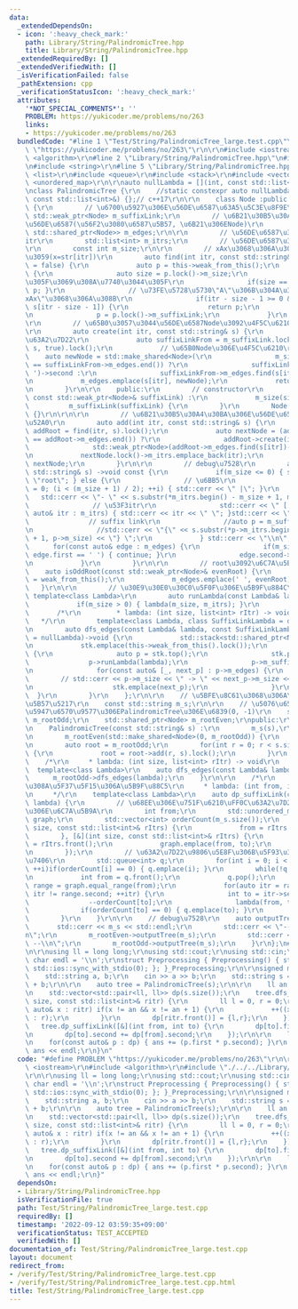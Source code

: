 ```yaml
---
data:
  _extendedDependsOn:
  - icon: ':heavy_check_mark:'
    path: Library/String/PalindromicTree.hpp
    title: Library/String/PalindromicTree.hpp
  _extendedRequiredBy: []
  _extendedVerifiedWith: []
  _isVerificationFailed: false
  _pathExtension: cpp
  _verificationStatusIcon: ':heavy_check_mark:'
  attributes:
    '*NOT_SPECIAL_COMMENTS*': ''
    PROBLEM: https://yukicoder.me/problems/no/263
    links:
    - https://yukicoder.me/problems/no/263
  bundledCode: "#line 1 \"Test/String/PalindromicTree_large.test.cpp\"\n#define PROBLEM\
    \ \"https://yukicoder.me/problems/no/263\"\r\n\r\n#include <iostream>\r\n#include\
    \ <algorithm>\r\n#line 2 \"Library/String/PalindromicTree.hpp\"\n#include <memory>\r\
    \n#include <string>\r\n#line 5 \"Library/String/PalindromicTree.hpp\"\n#include\
    \ <list>\r\n#include <queue>\r\n#include <stack>\r\n#include <vector>\r\n#include\
    \ <unordered_map>\r\n\r\nauto nullLambda = [](int, const std::list<int>&) {};\r\
    \nclass PalindromicTree {\r\n    //static constexpr auto nullLambda = [](int,\
    \ const std::list<int>&) {};// c++17\r\n\r\n    class Node :public std::enable_shared_from_this<Node>\
    \ {\r\n        // \u6700\u5927\u306E\u56DE\u6587\u63A5\u5C3E\u8F9E\r\n       \
    \ std::weak_ptr<Node> m_suffixLink;\r\n        // \u6B21\u30B5\u30A4\u30BA\u306E\
    \u56DE\u6587(\u56F2\u3080\u6587\u5B57, \u6B21\u306ENode)\r\n        std::unordered_map<char,\
    \ std::shared_ptr<Node>> m_edges;\r\n\r\n        // \u56DE\u6587\u306E\u53F3\u7AEF\
    itr\r\n        std::list<int> m_itrs;\r\n        // \u56DE\u6587\u30B5\u30A4\u30BA\
    \r\n        const int m_size;\r\n\r\n        // xAx\u3068\u306A\u308BA\u3092\u63A2\
    \u3059(x=str[itr])\r\n        auto find(int itr, const std::string& s, bool flg\
    \ = false) {\r\n            auto p = this->weak_from_this();\r\n            while(true)\
    \ {\r\n                auto size = p.lock()->m_size;\r\n                // root\u306B\
    \u305F\u3069\u308A\u7740\u3044\u305F\r\n                if(size == -1) { return\
    \ p; }\r\n                // \u73FE\u5728\u5730\"A\"\u306B\u304A\u3044\u3066\"\
    xAx\"\u3068\u306A\u308B\r\n                if(itr - size - 1 >= 0 && s[itr] ==\
    \ s[itr - size - 1]) {\r\n                    return p;\r\n                }\r\
    \n                p = p.lock()->m_suffixLink;\r\n            }\r\n        }\r\n\
    \r\n        // \u65B0\u3057\u3044\u56DE\u6587Node\u3092\u4F5C\u6210\u3059\u308B\
    \r\n        auto create(int itr, const std::string& s) {\r\n            // suffixLink\u306E\
    \u63A2\u7D22\r\n            auto suffixLinkFrom = m_suffixLink.lock()/*->m_suffixLink.lock()*/->find(itr,\
    \ s, true).lock();\r\n            // \u65B0Node\u306E\u4F5C\u6210\r\n        \
    \    auto newNode = std::make_shared<Node>(\r\n                m_size + 2, (suffixLinkFrom->m_edges.find(s[itr])\
    \ == suffixLinkFrom->m_edges.end()) ?\r\n                suffixLinkFrom->m_edges.find('\
    \ ')->second :\r\n                suffixLinkFrom->m_edges.find(s[itr])->second);\r\
    \n            m_edges.emplace(s[itr], newNode);\r\n            return std::weak_ptr<Node>(newNode);\r\
    \n        }\r\n\r\n    public:\r\n        // constructor\r\n        Node(int size,\
    \ const std::weak_ptr<Node>& suffixLink) :\r\n            m_size(size),\r\n  \
    \          m_suffixLink(suffixLink) {\r\n        }\r\n        Node() :m_size(-1)\
    \ {}\r\n\r\n\r\n        // \u6B21\u30B5\u30A4\u30BA\u306E\u56DE\u6587\u3092\u8FFD\
    \u52A0\r\n        auto add(int itr, const std::string& s) {\r\n            auto\
    \ addRoot = find(itr, s).lock();\r\n            auto nextNode = (addRoot->m_edges.find(s[itr])\
    \ == addRoot->m_edges.end()) ?\r\n                addRoot->create(itr, s) :\r\n\
    \                std::weak_ptr<Node>(addRoot->m_edges.find(s[itr])->second);\r\
    \n            nextNode.lock()->m_itrs.emplace_back(itr);\r\n            return\
    \ nextNode;\r\n        }\r\n\r\n        // debug\u7528\r\n        auto outputTree(const\
    \ std::string& s) ->void const {\r\n            if(m_size <= 0) { std::cerr <<\
    \ \"root\"; } else {\r\n                // \u6BB5\r\n                for(int i\
    \ = 0; (i < (m_size + 1) / 2); ++i) { std::cerr << \" |\"; }\r\n             \
    \   std::cerr << \"- \" << s.substr(*m_itrs.begin() - m_size + 1, m_size);\r\n\
    \                // \u53F3itr\r\n                std::cerr << \" [ \"; for(const\
    \ auto& itr : m_itrs) { std::cerr << itr << \" \"; }std::cerr << \"] \";\r\n \
    \               // suffix link\r\n                //auto p = m_suffixLink.lock();\r\
    \n                //std::cerr << \"{\" << s.substr(*p->m_itrs.begin() - p->m_size\
    \ + 1, p->m_size) << \"} \";\r\n            } std::cerr << \"\\n\";\r\n      \
    \      for(const auto& edge : m_edges) {\r\n                if(m_size == -1 &&\
    \ edge.first == ' ') { continue; }\r\n                edge.second->outputTree(s);\r\
    \n            }\r\n        }\r\n\r\n        // root\u3092\u6C7A\u5B9A\r\n    \
    \    auto isOddRoot(const std::weak_ptr<Node>& evenRoot) {\r\n            m_suffixLink\
    \ = weak_from_this();\r\n            m_edges.emplace(' ', evenRoot);\r\n     \
    \   }\r\n\r\n        // \u30E9\u30E0\u30C0\u5F0F\u306E\u5B9F\u884C\r\n       \
    \ template<class Lambda>\r\n        auto runLambda(const Lambda& lambda) {\r\n\
    \            if(m_size > 0) { lambda(m_size, m_itrs); }\r\n        }\r\n\r\n \
    \       /*\r\n         * lambda: (int size, list<int> rItr) -> void\r\n      \
    \   */\r\n        template<class Lambda, class SuffixLinkLambda = decltype(nullLambda)>\r\
    \n        auto dfs_edges(const Lambda& lambda, const SuffixLinkLambda& slLambda\
    \ = nullLambda)->void {\r\n            std::stack<std::shared_ptr<Node>> stk;\r\
    \n            stk.emplace(this->weak_from_this().lock());\r\n            while(!stk.empty())\
    \ {\r\n                auto p = stk.top();\r\n                stk.pop();\r\n \
    \               p->runLambda(lambda);\r\n                p->m_suffixLink.lock()->runLambda(slLambda);\r\
    \n                for(const auto& [_, next_p] : p->m_edges) {\r\n            \
    \        // std::cerr << p->m_size << \" -> \" << next_p->m_size << std::endl;\r\
    \n                    stk.emplace(next_p);\r\n                }\r\n          \
    \  }\r\n        }\r\n    };\r\n\r\n    // \u5BFE\u8C61\u3068\u306A\u308B\u6587\
    \u5B57\u5217\r\n    const std::string m_s;\r\n\r\n    // \u5076\u6570\u9577\uFF0C\
    \u5947\u6570\u9577\u306EPalindromicTree\u306E\u6839(0, -1)\r\n    std::shared_ptr<Node>\
    \ m_rootOdd;\r\n    std::shared_ptr<Node> m_rootEven;\r\npublic:\r\n    // constructor\r\
    \n    PalindromicTree(const std::string& s) :\r\n        m_s(s),\r\n        m_rootOdd(std::make_shared<Node>()),\r\
    \n        m_rootEven(std::make_shared<Node>(0, m_rootOdd)) {\r\n        m_rootOdd->isOddRoot(m_rootEven);\r\
    \n        auto root = m_rootOdd;\r\n        for(int r = 0; r < s.size(); ++r)\
    \ {\r\n            root = root->add(r, s).lock();\r\n        }\r\n    }\r\n\r\n\
    \    /*\r\n     * lambda: (int size, list<int> rItr) -> void\r\n     */\r\n  \
    \  template<class Lambda>\r\n    auto dfs_edges(const Lambda& lambda) {\r\n  \
    \      m_rootOdd->dfs_edges(lambda);\r\n    }\r\n\r\n    /*\r\n     * \u304B\u306A\
    \u308A\u5F37\u5F15\u306A\u5B9F\u88C5\r\n     * lambda: (int from, int to) -> void\r\
    \n     */\r\n    template<class Lambda>\r\n    auto dp_suffixLink(const Lambda&\
    \ lambda) {\r\n        // \u68EE\u306E\u751F\u6210\uFF0C\u63A2\u7D22\u9806\u5E8F\
    \u306E\u6C7A\u5B9A\r\n        int from;\r\n        std::unordered_map<int, int>\
    \ graph;\r\n        std::vector<int> orderCount(m_s.size());\r\n        m_rootOdd->dfs_edges([&](int\
    \ size, const std::list<int>& rItrs) {\r\n            from = rItrs.front();\r\n\
    \        }, [&](int size, const std::list<int>& rItrs) {\r\n            int to\
    \ = rItrs.front();\r\n            graph.emplace(from, to);\r\n            ++orderCount[to];\r\
    \n        });\r\n        // \u63A2\u7D22\u9806\u5E8F\u306B\u5F93\u3063\u3066\u51E6\
    \u7406\r\n        std::queue<int> q;\r\n        for(int i = 0; i < m_s.size();\
    \ ++i)if(orderCount[i] == 0) { q.emplace(i); }\r\n        while(!q.empty()) {\r\
    \n            int from = q.front();\r\n            q.pop();\r\n            auto\
    \ range = graph.equal_range(from);\r\n            for(auto itr = range.first;\
    \ itr != range.second; ++itr) {\r\n                int to = itr->second;\r\n \
    \               --orderCount[to];\r\n                lambda(from, to);\r\n   \
    \             if(orderCount[to] == 0) { q.emplace(to); }\r\n            }\r\n\
    \        }\r\n    }\r\n\r\n    // debug\u7528\r\n    auto outputTree() {\r\n \
    \       std::cerr << m_s << std::endl;\r\n        std::cerr << \"-- even --\\\
    n\";\r\n        m_rootEven->outputTree(m_s);\r\n        std::cerr << \"-- odd\
    \ --\\n\";\r\n        m_rootOdd->outputTree(m_s);\r\n    }\r\n};\n#line 6 \"Test/String/PalindromicTree_large.test.cpp\"\
    \n\r\nusing ll = long long;\r\nusing std::cout;\r\nusing std::cin;\r\nconstexpr\
    \ char endl = '\\n';\r\nstruct Preprocessing { Preprocessing() { std::cin.tie(0);\
    \ std::ios::sync_with_stdio(0); }; }_Preprocessing;\r\n\r\nsigned main() {\r\n\
    \    std::string a, b;\r\n    cin >> a >> b;\r\n    std::string s = a + \"$%\"\
    \ + b;\r\n\r\n    auto tree = PalindromicTree(s);\r\n\r\n    ll an = a.size();\r\
    \n    std::vector<std::pair<ll, ll>> dp(s.size());\r\n    tree.dfs_edges([&](int\
    \ size, const std::list<int>& ritr) {\r\n        ll l = 0, r = 0;\r\n        for(const\
    \ auto& x : ritr) if(x != an && x != an + 1) {\r\n            ++((x < an) ? l\
    \ : r);\r\n        }\r\n        dp[ritr.front()] = {l,r};\r\n    });\r\n\r\n \
    \   tree.dp_suffixLink([&](int from, int to) {\r\n        dp[to].first += dp[from].first;\r\
    \n        dp[to].second += dp[from].second;\r\n    });\r\n\r\n    ll ans = 0;\r\
    \n    for(const auto& p : dp) { ans += (p.first * p.second); }\r\n    cout <<\
    \ ans << endl;\r\n}\n"
  code: "#define PROBLEM \"https://yukicoder.me/problems/no/263\"\r\n\r\n#include\
    \ <iostream>\r\n#include <algorithm>\r\n#include \"./../../Library/String/PalindromicTree.hpp\"\
    \r\n\r\nusing ll = long long;\r\nusing std::cout;\r\nusing std::cin;\r\nconstexpr\
    \ char endl = '\\n';\r\nstruct Preprocessing { Preprocessing() { std::cin.tie(0);\
    \ std::ios::sync_with_stdio(0); }; }_Preprocessing;\r\n\r\nsigned main() {\r\n\
    \    std::string a, b;\r\n    cin >> a >> b;\r\n    std::string s = a + \"$%\"\
    \ + b;\r\n\r\n    auto tree = PalindromicTree(s);\r\n\r\n    ll an = a.size();\r\
    \n    std::vector<std::pair<ll, ll>> dp(s.size());\r\n    tree.dfs_edges([&](int\
    \ size, const std::list<int>& ritr) {\r\n        ll l = 0, r = 0;\r\n        for(const\
    \ auto& x : ritr) if(x != an && x != an + 1) {\r\n            ++((x < an) ? l\
    \ : r);\r\n        }\r\n        dp[ritr.front()] = {l,r};\r\n    });\r\n\r\n \
    \   tree.dp_suffixLink([&](int from, int to) {\r\n        dp[to].first += dp[from].first;\r\
    \n        dp[to].second += dp[from].second;\r\n    });\r\n\r\n    ll ans = 0;\r\
    \n    for(const auto& p : dp) { ans += (p.first * p.second); }\r\n    cout <<\
    \ ans << endl;\r\n}"
  dependsOn:
  - Library/String/PalindromicTree.hpp
  isVerificationFile: true
  path: Test/String/PalindromicTree_large.test.cpp
  requiredBy: []
  timestamp: '2022-09-12 03:59:35+09:00'
  verificationStatus: TEST_ACCEPTED
  verifiedWith: []
documentation_of: Test/String/PalindromicTree_large.test.cpp
layout: document
redirect_from:
- /verify/Test/String/PalindromicTree_large.test.cpp
- /verify/Test/String/PalindromicTree_large.test.cpp.html
title: Test/String/PalindromicTree_large.test.cpp
---
```

